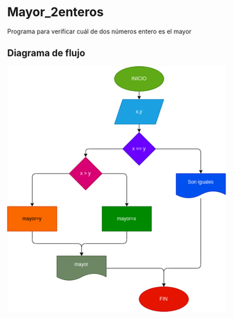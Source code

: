 # Mayor_2enteros
Programa para verificar cuál de dos números entero es el mayor

## Diagrama de flujo
![diagrama de flujo](diagrama.png "diagrama de flujo")